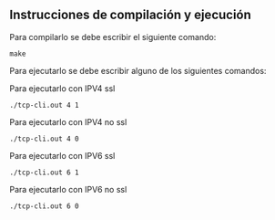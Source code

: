 ## Instrucciones de compilación y ejecución

Para compilarlo se debe escribir el siguiente comando:

    make

Para ejecutarlo se debe escribir alguno de los siguientes comandos:

Para ejecutarlo con IPV4 ssl

    ./tcp-cli.out 4 1

Para ejecutarlo con IPV4 no ssl

    ./tcp-cli.out 4 0

Para ejecutarlo con IPV6 ssl

    ./tcp-cli.out 6 1

Para ejecutarlo con IPV6 no ssl

    ./tcp-cli.out 6 0
